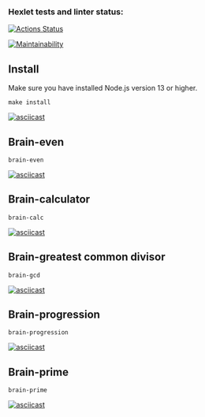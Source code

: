 ### Hexlet tests and linter status:
[![Actions Status](https://github.com/dvuro4ka/frontend-project-44/workflows/hexlet-check/badge.svg)](https://github.com/dvuro4ka/frontend-project-44/actions)

[![Maintainability](https://api.codeclimate.com/v1/badges/4ef602e91320372b03a5/maintainability)](https://codeclimate.com/github/dvuro4ka/frontend-project-44/maintainability)

## Install
Make sure you have installed Node.js version 13 or higher.
```
make install
```
[![asciicast](https://asciinema.org/a/6AjVLgUbnUzKfHpJs1KwJsPXj.svg)](https://asciinema.org/a/6AjVLgUbnUzKfHpJs1KwJsPXj)

## Brain-even
```
brain-even
```
[![asciicast](https://asciinema.org/a/iSh5ZSQckDwLyMjwzKIZP6qHN.svg)](https://asciinema.org/a/iSh5ZSQckDwLyMjwzKIZP6qHN)

## Brain-calculator
```
brain-calc
```
[![asciicast](https://asciinema.org/a/QfT05fZF4qlThX0ILLPCv7KGr.svg)](https://asciinema.org/a/QfT05fZF4qlThX0ILLPCv7KGr)

## Brain-greatest common divisor
```
brain-gcd
```
[![asciicast](https://asciinema.org/a/LRGbLJUfoHp9vvNiAqGDC9ZUJ.svg)](https://asciinema.org/a/LRGbLJUfoHp9vvNiAqGDC9ZUJ)

## Brain-progression
```
brain-progression
```
[![asciicast](https://asciinema.org/a/wCzliq8CqQhE4Ku2reNAiUb4P.svg)](https://asciinema.org/a/wCzliq8CqQhE4Ku2reNAiUb4P)

## Brain-prime
```
brain-prime
```
[![asciicast](https://asciinema.org/a/hvmTo4S8FqjVJCtj86ftNYdgi.svg)](https://asciinema.org/a/hvmTo4S8FqjVJCtj86ftNYdgi)